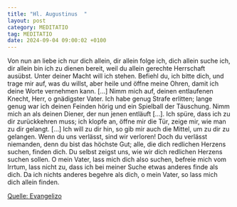 ```yaml
---
title: "Hl. Augustinus  "
layout: post
category: MEDITATIO
tag: MEDITATIO
date: 2024-09-04 09:00:02 +0100
---
```

Von nun an liebe ich nur dich allein, dir allein folge ich, dich allein suche ich, dir allein bin ich zu dienen bereit, weil du allein gerechte Herrschaft ausübst. Unter deiner Macht will ich stehen. Befiehl du, ich bitte dich, und trage mir auf, was du willst, aber heile und öffne meine Ohren, damit ich deine Worte vernehmen kann.<!--more--> […]
Nimm mich auf, deinen entlaufenen Knecht, Herr, o gnädigster Vater. Ich habe genug Strafe erlitten; lange genug war ich deinen Feinden hörig und ein Spielball der Täuschung. Nimm mich an als deinen Diener, der nun jenen entläuft […]. Ich spüre, dass ich zu dir zurückkehren muss; ich klopfe an, öffne mir die Tür, zeige mir, wie man zu dir gelangt. […] Ich will zu dir hin, so gib mir auch die Mittel, um zu dir zu gelangen. Wenn du uns verlässt, sind wir verloren! Doch du verlässt niemanden, denn du bist das höchste Gut; alle, die dich redlichen Herzens suchen, finden dich. Du selbst zeigst uns, wie wir dich redlichen Herzens suchen sollen. O mein Vater, lass mich dich also suchen, befreie mich vom Irrtum, lass nicht zu, dass ich bei meiner Suche etwas anderes finde als dich. Da ich nichts anderes begehre als dich, o mein Vater, so lass mich dich allein finden.

[Quelle: Evangelizo](https://evangeliumtagfuertag.org/DE/gospel)
